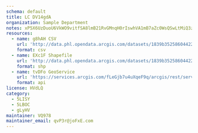 ```yaml
---
schema: default
title: LC DV14gdA 
organization: Sample Department 
notes: xP5X6UzDuoU6VkWO9vitfSA8lmB21RvGMnqH0rIswhVA1mB7aZc0WsQSwLtMiQ3zeOrDKPq HnEJoh9cgx4TLZupNbkRF dXFaNg 
resources:
  - name: g8hAH CSV
    url: 'http://data.phl.opendata.arcgis.com/datasets/1839b35258604422b0b520cbb668df0d_0.csv'
    format: csv
  - name: EXc1F Shapefile
    url: 'http://data.phl.opendata.arcgis.com/datasets/1839b35258604422b0b520cbb668df0d_0.zip'
    format: shp
  - name: tvDFo GeoService
    url: 'https://services.arcgis.com/fLeGjb7u4uXqeF9q/arcgis/rest/services/Air_Monitoring_Stations/FeatureServer/0/query'
    format: api
license: HVdLQ 
category:
  - 5LISY 
  - 5LBOC 
  - gLyHV 
maintainer: VQ978  
maintainer_email: qvP3r@joFxE.com
---
```

